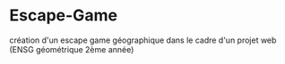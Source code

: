# Escape-Game
création d'un escape game géographique dans le cadre d'un projet web (ENSG géométrique 2ème année)
